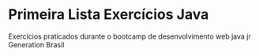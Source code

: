 # Primeira Lista Exercícios Java

Exercícios praticados durante o bootcamp de desenvolvimento web java jr Generation Brasil
